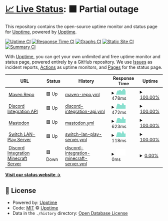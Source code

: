 # [📈 Live Status](https://status.erdbeerbaerlp.de): <!--live status--> **🟧 Partial outage**

This repository contains the open-source uptime monitor and status page for [Upptime](https://upptime.js.org), powered by [Upptime](https://github.com/upptime/upptime).

[![Uptime CI](https://github.com/ErdbeerbaerLP/status-page/workflows/Uptime%20CI/badge.svg)](https://github.com/ErdbeerbaerLP/status-page/actions?query=workflow%3A%22Uptime+CI%22)
[![Response Time CI](https://github.com/ErdbeerbaerLP/status-page/workflows/Response%20Time%20CI/badge.svg)](https://github.com/ErdbeerbaerLP/status-page/actions?query=workflow%3A%22Response+Time+CI%22)
[![Graphs CI](https://github.com/ErdbeerbaerLP/status-page/workflows/Graphs%20CI/badge.svg)](https://github.com/ErdbeerbaerLP/status-page/actions?query=workflow%3A%22Graphs+CI%22)
[![Static Site CI](https://github.com/ErdbeerbaerLP/status-page/workflows/Static%20Site%20CI/badge.svg)](https://github.com/ErdbeerbaerLP/status-page/actions?query=workflow%3A%22Static+Site+CI%22)
[![Summary CI](https://github.com/ErdbeerbaerLP/status-page/workflows/Summary%20CI/badge.svg)](https://github.com/ErdbeerbaerLP/status-page/actions?query=workflow%3A%22Summary+CI%22)

With [Upptime](https://upptime.js.org), you can get your own unlimited and free uptime monitor and status page, powered entirely by a GitHub repository. We use [Issues](https://github.com/upptime/upptime/issues) as incident reports, [Actions](https://github.com/ErdbeerbaerLP/status-page/actions) as uptime monitors, and [Pages](https://status.erdbeerbaerlp.de) for the status page.

<!--start: status pages-->
<!-- This summary is generated by Upptime (https://github.com/upptime/upptime) -->
<!-- Do not edit this manually, your changes will be overwritten -->
<!-- prettier-ignore -->
| URL | Status | History | Response Time | Uptime |
| --- | ------ | ------- | ------------- | ------ |
| <img alt="" src="https://icons.duckduckgo.com/ip3/repo.erdbeerbaerlp.de.ico" height="13"> [Maven Repo](https://repo.erdbeerbaerlp.de) | 🟩 Up | [maven-repo.yml](https://github.com/ErdbeerbaerLP/status-page/commits/HEAD/history/maven-repo.yml) | <details><summary><img alt="Response time graph" src="./graphs/maven-repo/response-time-week.png" height="20"> 478ms</summary><br><a href="https://status.erdbeerbaerlp.de/history/maven-repo"><img alt="Response time 499" src="https://img.shields.io/endpoint?url=https%3A%2F%2Fraw.githubusercontent.com%2FErdbeerbaerLP%2Fstatus-page%2FHEAD%2Fapi%2Fmaven-repo%2Fresponse-time.json"></a><br><a href="https://status.erdbeerbaerlp.de/history/maven-repo"><img alt="24-hour response time 404" src="https://img.shields.io/endpoint?url=https%3A%2F%2Fraw.githubusercontent.com%2FErdbeerbaerLP%2Fstatus-page%2FHEAD%2Fapi%2Fmaven-repo%2Fresponse-time-day.json"></a><br><a href="https://status.erdbeerbaerlp.de/history/maven-repo"><img alt="7-day response time 478" src="https://img.shields.io/endpoint?url=https%3A%2F%2Fraw.githubusercontent.com%2FErdbeerbaerLP%2Fstatus-page%2FHEAD%2Fapi%2Fmaven-repo%2Fresponse-time-week.json"></a><br><a href="https://status.erdbeerbaerlp.de/history/maven-repo"><img alt="30-day response time 472" src="https://img.shields.io/endpoint?url=https%3A%2F%2Fraw.githubusercontent.com%2FErdbeerbaerLP%2Fstatus-page%2FHEAD%2Fapi%2Fmaven-repo%2Fresponse-time-month.json"></a><br><a href="https://status.erdbeerbaerlp.de/history/maven-repo"><img alt="1-year response time 499" src="https://img.shields.io/endpoint?url=https%3A%2F%2Fraw.githubusercontent.com%2FErdbeerbaerLP%2Fstatus-page%2FHEAD%2Fapi%2Fmaven-repo%2Fresponse-time-year.json"></a></details> | <details><summary><a href="https://status.erdbeerbaerlp.de/history/maven-repo">100.00%</a></summary><a href="https://status.erdbeerbaerlp.de/history/maven-repo"><img alt="All-time uptime 100.00%" src="https://img.shields.io/endpoint?url=https%3A%2F%2Fraw.githubusercontent.com%2FErdbeerbaerLP%2Fstatus-page%2FHEAD%2Fapi%2Fmaven-repo%2Fuptime.json"></a><br><a href="https://status.erdbeerbaerlp.de/history/maven-repo"><img alt="24-hour uptime 100.00%" src="https://img.shields.io/endpoint?url=https%3A%2F%2Fraw.githubusercontent.com%2FErdbeerbaerLP%2Fstatus-page%2FHEAD%2Fapi%2Fmaven-repo%2Fuptime-day.json"></a><br><a href="https://status.erdbeerbaerlp.de/history/maven-repo"><img alt="7-day uptime 100.00%" src="https://img.shields.io/endpoint?url=https%3A%2F%2Fraw.githubusercontent.com%2FErdbeerbaerLP%2Fstatus-page%2FHEAD%2Fapi%2Fmaven-repo%2Fuptime-week.json"></a><br><a href="https://status.erdbeerbaerlp.de/history/maven-repo"><img alt="30-day uptime 100.00%" src="https://img.shields.io/endpoint?url=https%3A%2F%2Fraw.githubusercontent.com%2FErdbeerbaerLP%2Fstatus-page%2FHEAD%2Fapi%2Fmaven-repo%2Fuptime-month.json"></a><br><a href="https://status.erdbeerbaerlp.de/history/maven-repo"><img alt="1-year uptime 100.00%" src="https://img.shields.io/endpoint?url=https%3A%2F%2Fraw.githubusercontent.com%2FErdbeerbaerLP%2Fstatus-page%2FHEAD%2Fapi%2Fmaven-repo%2Fuptime-year.json"></a></details>
| <img alt="" src="https://cdn.discordapp.com/emojis/1028921787922255872.webp?size=44&quality=lossless" height="13"> [Discord Integration API](https://api.erdbeerbaerlp.de/dcintegration/) | 🟩 Up | [discord-integration-api.yml](https://github.com/ErdbeerbaerLP/status-page/commits/HEAD/history/discord-integration-api.yml) | <details><summary><img alt="Response time graph" src="./graphs/discord-integration-api/response-time-week.png" height="20"> 472ms</summary><br><a href="https://status.erdbeerbaerlp.de/history/discord-integration-api"><img alt="Response time 476" src="https://img.shields.io/endpoint?url=https%3A%2F%2Fraw.githubusercontent.com%2FErdbeerbaerLP%2Fstatus-page%2FHEAD%2Fapi%2Fdiscord-integration-api%2Fresponse-time.json"></a><br><a href="https://status.erdbeerbaerlp.de/history/discord-integration-api"><img alt="24-hour response time 392" src="https://img.shields.io/endpoint?url=https%3A%2F%2Fraw.githubusercontent.com%2FErdbeerbaerLP%2Fstatus-page%2FHEAD%2Fapi%2Fdiscord-integration-api%2Fresponse-time-day.json"></a><br><a href="https://status.erdbeerbaerlp.de/history/discord-integration-api"><img alt="7-day response time 472" src="https://img.shields.io/endpoint?url=https%3A%2F%2Fraw.githubusercontent.com%2FErdbeerbaerLP%2Fstatus-page%2FHEAD%2Fapi%2Fdiscord-integration-api%2Fresponse-time-week.json"></a><br><a href="https://status.erdbeerbaerlp.de/history/discord-integration-api"><img alt="30-day response time 468" src="https://img.shields.io/endpoint?url=https%3A%2F%2Fraw.githubusercontent.com%2FErdbeerbaerLP%2Fstatus-page%2FHEAD%2Fapi%2Fdiscord-integration-api%2Fresponse-time-month.json"></a><br><a href="https://status.erdbeerbaerlp.de/history/discord-integration-api"><img alt="1-year response time 476" src="https://img.shields.io/endpoint?url=https%3A%2F%2Fraw.githubusercontent.com%2FErdbeerbaerLP%2Fstatus-page%2FHEAD%2Fapi%2Fdiscord-integration-api%2Fresponse-time-year.json"></a></details> | <details><summary><a href="https://status.erdbeerbaerlp.de/history/discord-integration-api">100.00%</a></summary><a href="https://status.erdbeerbaerlp.de/history/discord-integration-api"><img alt="All-time uptime 99.97%" src="https://img.shields.io/endpoint?url=https%3A%2F%2Fraw.githubusercontent.com%2FErdbeerbaerLP%2Fstatus-page%2FHEAD%2Fapi%2Fdiscord-integration-api%2Fuptime.json"></a><br><a href="https://status.erdbeerbaerlp.de/history/discord-integration-api"><img alt="24-hour uptime 100.00%" src="https://img.shields.io/endpoint?url=https%3A%2F%2Fraw.githubusercontent.com%2FErdbeerbaerLP%2Fstatus-page%2FHEAD%2Fapi%2Fdiscord-integration-api%2Fuptime-day.json"></a><br><a href="https://status.erdbeerbaerlp.de/history/discord-integration-api"><img alt="7-day uptime 100.00%" src="https://img.shields.io/endpoint?url=https%3A%2F%2Fraw.githubusercontent.com%2FErdbeerbaerLP%2Fstatus-page%2FHEAD%2Fapi%2Fdiscord-integration-api%2Fuptime-week.json"></a><br><a href="https://status.erdbeerbaerlp.de/history/discord-integration-api"><img alt="30-day uptime 99.96%" src="https://img.shields.io/endpoint?url=https%3A%2F%2Fraw.githubusercontent.com%2FErdbeerbaerLP%2Fstatus-page%2FHEAD%2Fapi%2Fdiscord-integration-api%2Fuptime-month.json"></a><br><a href="https://status.erdbeerbaerlp.de/history/discord-integration-api"><img alt="1-year uptime 99.97%" src="https://img.shields.io/endpoint?url=https%3A%2F%2Fraw.githubusercontent.com%2FErdbeerbaerLP%2Fstatus-page%2FHEAD%2Fapi%2Fdiscord-integration-api%2Fuptime-year.json"></a></details>
| <img alt="" src="https://icons.duckduckgo.com/ip3/mastodon.erdbeerbaerlp.de.ico" height="13"> [Mastodon](https://mastodon.erdbeerbaerlp.de) | 🟩 Up | [mastodon.yml](https://github.com/ErdbeerbaerLP/status-page/commits/HEAD/history/mastodon.yml) | <details><summary><img alt="Response time graph" src="./graphs/mastodon/response-time-week.png" height="20"> 623ms</summary><br><a href="https://status.erdbeerbaerlp.de/history/mastodon"><img alt="Response time 624" src="https://img.shields.io/endpoint?url=https%3A%2F%2Fraw.githubusercontent.com%2FErdbeerbaerLP%2Fstatus-page%2FHEAD%2Fapi%2Fmastodon%2Fresponse-time.json"></a><br><a href="https://status.erdbeerbaerlp.de/history/mastodon"><img alt="24-hour response time 547" src="https://img.shields.io/endpoint?url=https%3A%2F%2Fraw.githubusercontent.com%2FErdbeerbaerLP%2Fstatus-page%2FHEAD%2Fapi%2Fmastodon%2Fresponse-time-day.json"></a><br><a href="https://status.erdbeerbaerlp.de/history/mastodon"><img alt="7-day response time 623" src="https://img.shields.io/endpoint?url=https%3A%2F%2Fraw.githubusercontent.com%2FErdbeerbaerLP%2Fstatus-page%2FHEAD%2Fapi%2Fmastodon%2Fresponse-time-week.json"></a><br><a href="https://status.erdbeerbaerlp.de/history/mastodon"><img alt="30-day response time 617" src="https://img.shields.io/endpoint?url=https%3A%2F%2Fraw.githubusercontent.com%2FErdbeerbaerLP%2Fstatus-page%2FHEAD%2Fapi%2Fmastodon%2Fresponse-time-month.json"></a><br><a href="https://status.erdbeerbaerlp.de/history/mastodon"><img alt="1-year response time 624" src="https://img.shields.io/endpoint?url=https%3A%2F%2Fraw.githubusercontent.com%2FErdbeerbaerLP%2Fstatus-page%2FHEAD%2Fapi%2Fmastodon%2Fresponse-time-year.json"></a></details> | <details><summary><a href="https://status.erdbeerbaerlp.de/history/mastodon">100.00%</a></summary><a href="https://status.erdbeerbaerlp.de/history/mastodon"><img alt="All-time uptime 99.51%" src="https://img.shields.io/endpoint?url=https%3A%2F%2Fraw.githubusercontent.com%2FErdbeerbaerLP%2Fstatus-page%2FHEAD%2Fapi%2Fmastodon%2Fuptime.json"></a><br><a href="https://status.erdbeerbaerlp.de/history/mastodon"><img alt="24-hour uptime 100.00%" src="https://img.shields.io/endpoint?url=https%3A%2F%2Fraw.githubusercontent.com%2FErdbeerbaerLP%2Fstatus-page%2FHEAD%2Fapi%2Fmastodon%2Fuptime-day.json"></a><br><a href="https://status.erdbeerbaerlp.de/history/mastodon"><img alt="7-day uptime 100.00%" src="https://img.shields.io/endpoint?url=https%3A%2F%2Fraw.githubusercontent.com%2FErdbeerbaerLP%2Fstatus-page%2FHEAD%2Fapi%2Fmastodon%2Fuptime-week.json"></a><br><a href="https://status.erdbeerbaerlp.de/history/mastodon"><img alt="30-day uptime 100.00%" src="https://img.shields.io/endpoint?url=https%3A%2F%2Fraw.githubusercontent.com%2FErdbeerbaerLP%2Fstatus-page%2FHEAD%2Fapi%2Fmastodon%2Fuptime-month.json"></a><br><a href="https://status.erdbeerbaerlp.de/history/mastodon"><img alt="1-year uptime 99.51%" src="https://img.shields.io/endpoint?url=https%3A%2F%2Fraw.githubusercontent.com%2FErdbeerbaerLP%2Fstatus-page%2FHEAD%2Fapi%2Fmastodon%2Fuptime-year.json"></a></details>
| <img alt="" src="https://icons.duckduckgo.com/ip3/null.ico" height="13"> [Switch LAN-Play Server](erdbeerbaerlp.de) | 🟩 Up | [switch-lan-play-server.yml](https://github.com/ErdbeerbaerLP/status-page/commits/HEAD/history/switch-lan-play-server.yml) | <details><summary><img alt="Response time graph" src="./graphs/switch-lan-play-server/response-time-week.png" height="20"> 118ms</summary><br><a href="https://status.erdbeerbaerlp.de/history/switch-lan-play-server"><img alt="Response time 121" src="https://img.shields.io/endpoint?url=https%3A%2F%2Fraw.githubusercontent.com%2FErdbeerbaerLP%2Fstatus-page%2FHEAD%2Fapi%2Fswitch-lan-play-server%2Fresponse-time.json"></a><br><a href="https://status.erdbeerbaerlp.de/history/switch-lan-play-server"><img alt="24-hour response time 96" src="https://img.shields.io/endpoint?url=https%3A%2F%2Fraw.githubusercontent.com%2FErdbeerbaerLP%2Fstatus-page%2FHEAD%2Fapi%2Fswitch-lan-play-server%2Fresponse-time-day.json"></a><br><a href="https://status.erdbeerbaerlp.de/history/switch-lan-play-server"><img alt="7-day response time 118" src="https://img.shields.io/endpoint?url=https%3A%2F%2Fraw.githubusercontent.com%2FErdbeerbaerLP%2Fstatus-page%2FHEAD%2Fapi%2Fswitch-lan-play-server%2Fresponse-time-week.json"></a><br><a href="https://status.erdbeerbaerlp.de/history/switch-lan-play-server"><img alt="30-day response time 119" src="https://img.shields.io/endpoint?url=https%3A%2F%2Fraw.githubusercontent.com%2FErdbeerbaerLP%2Fstatus-page%2FHEAD%2Fapi%2Fswitch-lan-play-server%2Fresponse-time-month.json"></a><br><a href="https://status.erdbeerbaerlp.de/history/switch-lan-play-server"><img alt="1-year response time 121" src="https://img.shields.io/endpoint?url=https%3A%2F%2Fraw.githubusercontent.com%2FErdbeerbaerLP%2Fstatus-page%2FHEAD%2Fapi%2Fswitch-lan-play-server%2Fresponse-time-year.json"></a></details> | <details><summary><a href="https://status.erdbeerbaerlp.de/history/switch-lan-play-server">100.00%</a></summary><a href="https://status.erdbeerbaerlp.de/history/switch-lan-play-server"><img alt="All-time uptime 100.00%" src="https://img.shields.io/endpoint?url=https%3A%2F%2Fraw.githubusercontent.com%2FErdbeerbaerLP%2Fstatus-page%2FHEAD%2Fapi%2Fswitch-lan-play-server%2Fuptime.json"></a><br><a href="https://status.erdbeerbaerlp.de/history/switch-lan-play-server"><img alt="24-hour uptime 100.00%" src="https://img.shields.io/endpoint?url=https%3A%2F%2Fraw.githubusercontent.com%2FErdbeerbaerLP%2Fstatus-page%2FHEAD%2Fapi%2Fswitch-lan-play-server%2Fuptime-day.json"></a><br><a href="https://status.erdbeerbaerlp.de/history/switch-lan-play-server"><img alt="7-day uptime 100.00%" src="https://img.shields.io/endpoint?url=https%3A%2F%2Fraw.githubusercontent.com%2FErdbeerbaerLP%2Fstatus-page%2FHEAD%2Fapi%2Fswitch-lan-play-server%2Fuptime-week.json"></a><br><a href="https://status.erdbeerbaerlp.de/history/switch-lan-play-server"><img alt="30-day uptime 100.00%" src="https://img.shields.io/endpoint?url=https%3A%2F%2Fraw.githubusercontent.com%2FErdbeerbaerLP%2Fstatus-page%2FHEAD%2Fapi%2Fswitch-lan-play-server%2Fuptime-month.json"></a><br><a href="https://status.erdbeerbaerlp.de/history/switch-lan-play-server"><img alt="1-year uptime 100.00%" src="https://img.shields.io/endpoint?url=https%3A%2F%2Fraw.githubusercontent.com%2FErdbeerbaerLP%2Fstatus-page%2FHEAD%2Fapi%2Fswitch-lan-play-server%2Fuptime-year.json"></a></details>
| <img alt="" src="https://www.minecraft.net/etc.clientlibs/minecraft/clientlibs/main/resources/favicon-32x32.png" height="13"> [Discord Integration Minecraft Server](erdbeerbaerlp.de) | 🟥 Down | [discord-integration-minecraft-server.yml](https://github.com/ErdbeerbaerLP/status-page/commits/HEAD/history/discord-integration-minecraft-server.yml) | <details><summary><img alt="Response time graph" src="./graphs/discord-integration-minecraft-server/response-time-week.png" height="20"> 0ms</summary><br><a href="https://status.erdbeerbaerlp.de/history/discord-integration-minecraft-server"><img alt="Response time 128" src="https://img.shields.io/endpoint?url=https%3A%2F%2Fraw.githubusercontent.com%2FErdbeerbaerLP%2Fstatus-page%2FHEAD%2Fapi%2Fdiscord-integration-minecraft-server%2Fresponse-time.json"></a><br><a href="https://status.erdbeerbaerlp.de/history/discord-integration-minecraft-server"><img alt="24-hour response time 0" src="https://img.shields.io/endpoint?url=https%3A%2F%2Fraw.githubusercontent.com%2FErdbeerbaerLP%2Fstatus-page%2FHEAD%2Fapi%2Fdiscord-integration-minecraft-server%2Fresponse-time-day.json"></a><br><a href="https://status.erdbeerbaerlp.de/history/discord-integration-minecraft-server"><img alt="7-day response time 0" src="https://img.shields.io/endpoint?url=https%3A%2F%2Fraw.githubusercontent.com%2FErdbeerbaerLP%2Fstatus-page%2FHEAD%2Fapi%2Fdiscord-integration-minecraft-server%2Fresponse-time-week.json"></a><br><a href="https://status.erdbeerbaerlp.de/history/discord-integration-minecraft-server"><img alt="30-day response time 0" src="https://img.shields.io/endpoint?url=https%3A%2F%2Fraw.githubusercontent.com%2FErdbeerbaerLP%2Fstatus-page%2FHEAD%2Fapi%2Fdiscord-integration-minecraft-server%2Fresponse-time-month.json"></a><br><a href="https://status.erdbeerbaerlp.de/history/discord-integration-minecraft-server"><img alt="1-year response time 128" src="https://img.shields.io/endpoint?url=https%3A%2F%2Fraw.githubusercontent.com%2FErdbeerbaerLP%2Fstatus-page%2FHEAD%2Fapi%2Fdiscord-integration-minecraft-server%2Fresponse-time-year.json"></a></details> | <details><summary><a href="https://status.erdbeerbaerlp.de/history/discord-integration-minecraft-server">0.00%</a></summary><a href="https://status.erdbeerbaerlp.de/history/discord-integration-minecraft-server"><img alt="All-time uptime 19.17%" src="https://img.shields.io/endpoint?url=https%3A%2F%2Fraw.githubusercontent.com%2FErdbeerbaerLP%2Fstatus-page%2FHEAD%2Fapi%2Fdiscord-integration-minecraft-server%2Fuptime.json"></a><br><a href="https://status.erdbeerbaerlp.de/history/discord-integration-minecraft-server"><img alt="24-hour uptime 0.00%" src="https://img.shields.io/endpoint?url=https%3A%2F%2Fraw.githubusercontent.com%2FErdbeerbaerLP%2Fstatus-page%2FHEAD%2Fapi%2Fdiscord-integration-minecraft-server%2Fuptime-day.json"></a><br><a href="https://status.erdbeerbaerlp.de/history/discord-integration-minecraft-server"><img alt="7-day uptime 0.00%" src="https://img.shields.io/endpoint?url=https%3A%2F%2Fraw.githubusercontent.com%2FErdbeerbaerLP%2Fstatus-page%2FHEAD%2Fapi%2Fdiscord-integration-minecraft-server%2Fuptime-week.json"></a><br><a href="https://status.erdbeerbaerlp.de/history/discord-integration-minecraft-server"><img alt="30-day uptime 1.38%" src="https://img.shields.io/endpoint?url=https%3A%2F%2Fraw.githubusercontent.com%2FErdbeerbaerLP%2Fstatus-page%2FHEAD%2Fapi%2Fdiscord-integration-minecraft-server%2Fuptime-month.json"></a><br><a href="https://status.erdbeerbaerlp.de/history/discord-integration-minecraft-server"><img alt="1-year uptime 19.17%" src="https://img.shields.io/endpoint?url=https%3A%2F%2Fraw.githubusercontent.com%2FErdbeerbaerLP%2Fstatus-page%2FHEAD%2Fapi%2Fdiscord-integration-minecraft-server%2Fuptime-year.json"></a></details>

<!--end: status pages-->

[**Visit our status website →**](https://status.erdbeerbaerlp.de)

## 📄 License

- Powered by: [Upptime](https://github.com/upptime/upptime)
- Code: [MIT](./LICENSE) © [Upptime](https://upptime.js.org)
- Data in the `./history` directory: [Open Database License](https://opendatacommons.org/licenses/odbl/1-0/)
